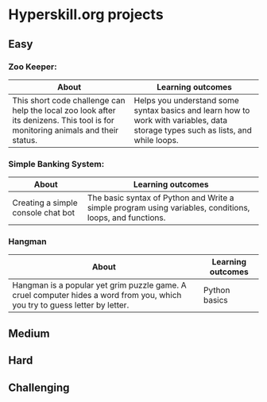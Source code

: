# Hyperskill.org projects

## Easy

### Zoo Keeper:

|About |Learning outcomes |
|------|------------------|
|This short code challenge can help the local zoo look after its denizens. This tool is for monitoring animals and their status.|Helps you understand some syntax basics and learn how to work with variables, data storage types such as lists, and while loops.|

### Simple Banking System:
|About |Learning outcomes |
|------|------------------|
|Creating a simple console chat bot |The basic syntax of Python and Write a simple program using variables, conditions, loops, and functions.|


### Hangman
|About |Learning outcomes |
|------|------------------|
|Hangman is a popular yet grim puzzle game. A cruel computer hides a word from you, which you try to guess letter by letter.|Python basics|

## Medium


## Hard


## Challenging


